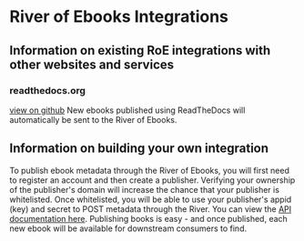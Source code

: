 # River of Ebooks Integrations
## Information on existing RoE integrations with other websites and services


### readthedocs.org
[view on github](https://github.com/ghowardsit/readthedocs.org)
New ebooks published using ReadTheDocs will automatically be sent to the River of Ebooks.


## Information on building your own integration

To publish ebook metadata through the River of Ebooks, you will first need to register an account and then create a publisher.
Verifying your ownership of the publisher's domain will increase the chance that your publisher is whitelisted. Once whitelisted, you will be able to use your publisher's appid (key) and secret to POST metadata through the River. You can view the [API documentation here](docs/api). Publishing books is easy - and once published, each new ebook will be available for downstream consumers to find.
